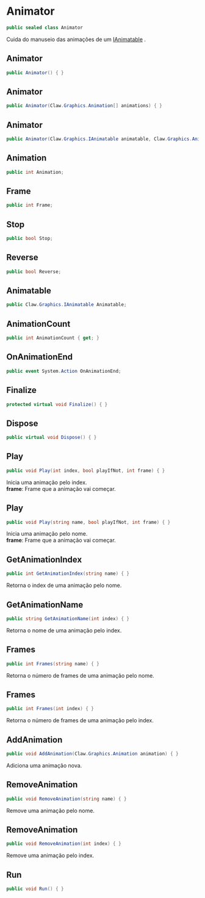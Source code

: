 # Animator
```csharp
public sealed class Animator
```
Cuida do manuseio das animações de um [IAnimatable](/api/Claw/Graphics/IAnimatable.md#IAnimatable) .<br />
## Animator
```csharp
public Animator() { }
```
## Animator
```csharp
public Animator(Claw.Graphics.Animation[] animations) { }
```
## Animator
```csharp
public Animator(Claw.Graphics.IAnimatable animatable, Claw.Graphics.Animation[] animations) { }
```
## Animation
```csharp
public int Animation;
```
## Frame
```csharp
public int Frame;
```
## Stop
```csharp
public bool Stop;
```
## Reverse
```csharp
public bool Reverse;
```
## Animatable
```csharp
public Claw.Graphics.IAnimatable Animatable;
```
## AnimationCount
```csharp
public int AnimationCount { get; } 
```
## OnAnimationEnd
```csharp
public event System.Action OnAnimationEnd;
```
## Finalize
```csharp
protected virtual void Finalize() { }
```
## Dispose
```csharp
public virtual void Dispose() { }
```
## Play
```csharp
public void Play(int index, bool playIfNot, int frame) { }
```
Inicia uma animação pelo index.<br />
**frame**: Frame que a animação vai começar.<br />
## Play
```csharp
public void Play(string name, bool playIfNot, int frame) { }
```
Inicia uma animação pelo nome.<br />
**frame**: Frame que a animação vai começar.<br />
## GetAnimationIndex
```csharp
public int GetAnimationIndex(string name) { }
```
Retorna o index de uma animação pelo nome.<br />
## GetAnimationName
```csharp
public string GetAnimationName(int index) { }
```
Retorna o nome de uma animação pelo index.<br />
## Frames
```csharp
public int Frames(string name) { }
```
Retorna o número de frames de uma animação pelo nome.<br />
## Frames
```csharp
public int Frames(int index) { }
```
Retorna o número de frames de uma animação pelo index.<br />
## AddAnimation
```csharp
public void AddAnimation(Claw.Graphics.Animation animation) { }
```
Adiciona uma animação nova.<br />
## RemoveAnimation
```csharp
public void RemoveAnimation(string name) { }
```
Remove uma animação pelo nome.<br />
## RemoveAnimation
```csharp
public void RemoveAnimation(int index) { }
```
Remove uma animação pelo index.<br />
## Run
```csharp
public void Run() { }
```
